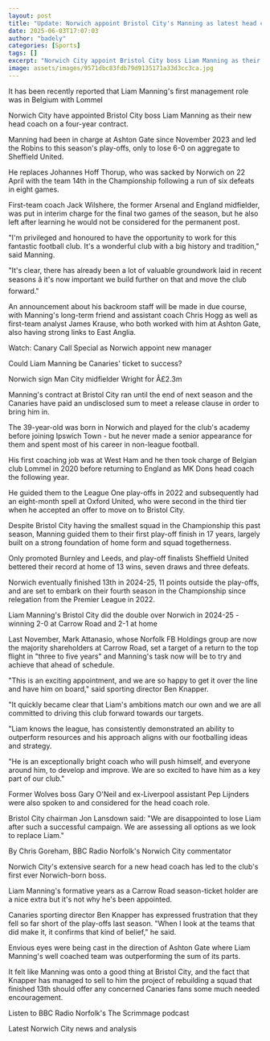 ```yaml
---
layout: post
title: "Update: Norwich appoint Bristol City's Manning as latest head coach"
date: 2025-06-03T17:07:03
author: "badely"
categories: [Sports]
tags: []
excerpt: "Norwich City appoint Bristol City boss Liam Manning as their new head coach on a four-year contract, replacing Johannes Hoff Thorup."
image: assets/images/9571dbc83fdb79d9135171a33d3cc3ca.jpg
---
```


It has been recently reported that Liam Manning's first management role was in Belgium with Lommel

Norwich City have appointed Bristol City boss Liam Manning as their new head coach on a four-year contract.

Manning had been in charge at Ashton Gate since November 2023 and led the Robins to this season's play-offs, only to lose 6-0 on aggregate to Sheffield United.

He replaces Johannes Hoff Thorup, who was sacked by Norwich on 22 April with the team 14th in the Championship following a run of six defeats in eight games.

First-team coach Jack Wilshere, the former Arsenal and England midfielder, was put in interim charge for the final two games of the season, but he also left after learning he would not be considered for the permanent post.

"I'm privileged and honoured to have the opportunity to work for this fantastic football club. It's a wonderful club with a big history and tradition," said Manning.

"It's clear, there has already been a lot of valuable groundwork laid in recent seasons â it's now important we build further on that and move the club forward."

An announcement about his backroom staff will be made in due course, with Manning's long-term friend and assistant coach Chris Hogg as well as first-team analyst James Krause, who both worked with him at Ashton Gate, also having strong links to East Anglia.

Watch: Canary Call Special as Norwich appoint new manager

Could Liam Manning be Canaries' ticket to success?

Norwich sign Man City midfielder Wright for Â£2.3m

Manning's contract at Bristol City ran until the end of next season and the Canaries have paid an undisclosed sum to meet a release clause in order to bring him in.

The 39-year-old was born in Norwich and played for the club's academy before joining Ipswich Town - but he never made a senior appearance for them and spent most of his career in non-league football.

His first coaching job was at West Ham and he then took charge of Belgian club Lommel in 2020 before returning to England as MK Dons head coach the following year.

He guided them to the League One play-offs in 2022 and subsequently had an eight-month spell at Oxford United, who were second in the third tier when he accepted an offer to move on to Bristol City.

Despite Bristol City having the smallest squad in the Championship this past season, Manning guided them to their first play-off finish in 17 years, largely built on a strong foundation of home form and squad togetherness.

Only promoted Burnley and Leeds, and play-off finalists Sheffield United bettered their record at home of 13 wins, seven draws and three defeats.

Norwich eventually finished 13th in 2024-25, 11 points outside the play-offs, and are set to embark on their fourth season in the Championship since relegation from the Premier League in 2022.

Liam Manning's Bristol City did the double over Norwich in 2024-25 - winning 2-0 at Carrow Road and 2-1 at home

Last November, Mark Attanasio, whose Norfolk FB Holdings group are now the majority shareholders at Carrow Road, set a target of a return to the top flight in "three to five years" and Manning's task now will be to try and achieve that ahead of schedule.

"This is an exciting appointment, and we are so happy to get it over the line and have him on board," said sporting director Ben Knapper.

"It quickly became clear that Liam's ambitions match our own and we are all committed to driving this club forward towards our targets. 

"Liam knows the league, has consistently demonstrated an ability to outperform resources and his approach aligns with our footballing ideas and strategy.

"He is an exceptionally bright coach who will push himself, and everyone around him, to develop and improve. We are so excited to have him as a key part of our club."

Former Wolves boss Gary O'Neil and ex-Liverpool assistant Pep Lijnders were also spoken to and considered for the head coach role.

Bristol City chairman Jon Lansdown said: "We are disappointed to lose Liam after such a successful campaign. We are assessing all options as we look to replace Liam."

By Chris Goreham, BBC Radio Norfolk's Norwich City commentator

Norwich City's extensive search for a new head coach has led to the club's first ever Norwich-born boss.

Liam Manning's formative years as a Carrow Road season-ticket holder are a nice extra but it's not why he's been appointed.

Canaries sporting director Ben Knapper has expressed frustration that they fell so far short of the play-offs last season. "When I look at the teams that did make it, it confirms that kind of belief," he said.

Envious eyes were being cast in the direction of Ashton Gate where Liam Manning's well coached team was outperforming the sum of its parts.

It felt like Manning was onto a good thing at Bristol City, and the fact that Knapper has managed to sell to him the project of rebuilding a squad that finished 13th should offer any concerned Canaries fans some much needed encouragement.

Listen to BBC Radio Norfolk's The Scrimmage podcast

Latest Norwich City news and analysis

